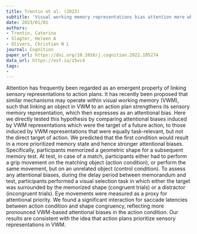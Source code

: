 ```yaml
---
title: Trentin et al. (2023)
subtitle: 'Visual working memory representations bias attention more when they are the target of an action plan'
date: 2023/01/01
authors:
- Trentin, Caterina
- Slagter, Heleen A
- Olivers, Christian N L
journal: Cognition
paper_url: https://doi.org/10.1016/j.cognition.2022.105274
data_url: https://osf.io/z5vc4
tags:
- 
---
```


Attention has frequently been regarded as an emergent property of linking sensory representations to action plans. It has recently been proposed that similar mechanisms may operate within visual working memory (VWM), such that linking an object in VWM to an action plan strengthens its sensory memory representation, which then expresses as an attentional bias. Here we directly tested this hypothesis by comparing attentional biases induced by VWM representations which were the target of a future action, to those induced by VWM representations that were equally task-relevant, but not the direct target of action. We predicted that the first condition would result in a more prioritized memory state and hence stronger attentional biases. Specifically, participants memorized a geometric shape for a subsequent memory test. At test, in case of a match, participants either had to perform a grip movement on the matching object (action condition), or perform the same movement, but on an unrelated object (control condition). To assess any attentional biases, during the delay period between memorandum and test, participants performed a visual selection task in which either the target was surrounded by the memorized shape (congruent trials) or a distractor (incongruent trials). Eye movements were measured as a proxy for attentional priority. We found a significant interaction for saccade latencies between action condition and shape congruency, reflecting more pronounced VWM-based attentional biases in the action condition. Our results are consistent with the idea that action plans prioritize sensory representations in VWM.
